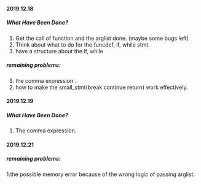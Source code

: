 #### 2019.12.18
##### What Have Been Done?
1. Get the call of function and the arglist done. (maybe some bugs left)  
2. Think about what to do for the funcdef, if, while stmt. 
3. have a structure about the if, while
##### remaining problems:  
1. the comma expression .
2. how to make the small_stmt(break continue return) work effectively.

#### 2019.12.19
##### What Have Been Done?
1. The comma expression.

#### 2019.12.21

##### remaining problems:
1.the possible memory error because of the wrong logic of passing arglist.